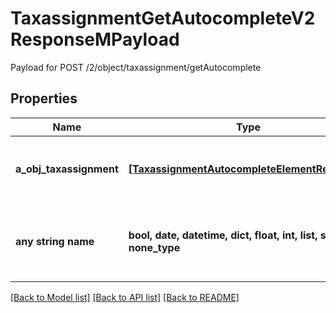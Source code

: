 # TaxassignmentGetAutocompleteV2ResponseMPayload

Payload for POST /2/object/taxassignment/getAutocomplete

## Properties
Name | Type | Description | Notes
------------ | ------------- | ------------- | -------------
**a_obj_taxassignment** | [**[TaxassignmentAutocompleteElementResponse]**](TaxassignmentAutocompleteElementResponse.md) | An array of Taxassignment autocomplete element response. | 
**any string name** | **bool, date, datetime, dict, float, int, list, str, none_type** | any string name can be used but the value must be the correct type | [optional]

[[Back to Model list]](../README.md#documentation-for-models) [[Back to API list]](../README.md#documentation-for-api-endpoints) [[Back to README]](../README.md)


